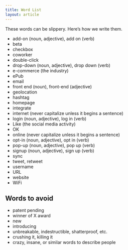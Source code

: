 ```yaml
---
title: Word List
layout: article
---
```


These words can be slippery. Here’s how we write them.

- add-on (noun, adjective), add on (verb)
- beta
- checkbox
- coworker
- double-click
- drop-down (noun, adjective), drop down (verb)
- e-commerce (the industry)
- ePub
- email
- front end (noun), front-end (adjective)
- geolocation
- hashtag
- homepage
- integrate
- internet (never capitalize unless it begins a sentence)
- login (noun, adjective), log in (verb)
- Like (the social media activity)
- OK
- online (never capitalize unless it begins a sentence)
- opt-in (noun, adjective), opt in (verb)
- pop-up (noun, adjective), pop up (verb)
- signup (noun, adjective), sign up (verb)
- sync
- tweet, retweet
- username
- URL
- website
- WiFi

## Words to avoid

- patent pending
- winner of X award
- new
- introducing
- unbreakable, indestructible, shatterproof, etc.
- crushing it, killing it
- crazy, insane, or similar words to describe people
